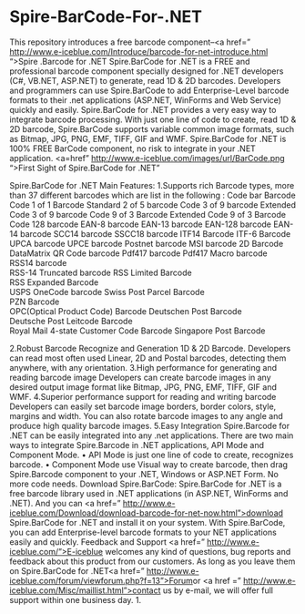 Spire-BarCode-For-.NET
======================
This repository introduces a free barcode component–<a href=” http://www.e-iceblue.com/Introduce/barcode-for-net-introduce.html “>Spire .Barcode for .NET</a>
Spire.BarCode for .NET is a FREE and professional barcode component specially designed for .NET developers (C#, VB.NET, ASP.NET) to generate, read 1D & 2D barcodes. Developers and programmers can use Spire.BarCode to add Enterprise-Level barcode formats to their .net applications (ASP.NET, WinForms and Web Service) quickly and easily.
Spire.BarCode for .NET provides a very easy way to integrate barcode processing. With just one line of code to create, read 1D & 2D barcode, Spire.BarCode supports variable common image formats, such as Bitmap, JPG, PNG, EMF, TIFF, GIF and WMF.
Spire.BarCode for .NET is 100% FREE BarCode component, no risk to integrate in your .NET application.
<a=href” http://www.e-iceblue.com/images/url/BarCode.png “>First Sight of Spire.BarCode for .NET”</a>
 
 Spire.BarCode for .NET Main Features: 
1.Supports rich Barcode types, more than 37 different barcodes which are list in the following :
Code bar Barcode 
Code 1 of 1 Barcode 
Standard 2 of 5 barcode 
Code 3 of 9 barcode 
Extended Code 3 of 9 barcode 
Code 9 of 3 Barcode 
Extended Code 9 of 3 Barcode 
Code 128 barcode 
EAN-8 barcode 
EAN-13 barcode 
EAN-128 barcode 
EAN-14 barcode 
SCC14 barcode 
SSCC18 barcode 
ITF14 Barcode 
ITF-6 Barcode 
UPCA barcode 
UPCE barcode 
Postnet barcode 
MSI barcode 
2D Barcode DataMatrix 
QR Code barcode 
Pdf417 barcode 
Pdf417 Macro barcode       
RSS14 barcode   
RSS-14 Truncated barcode 
RSS Limited Barcode  
RSS Expanded Barcode       
USPS OneCode barcode 
Swiss Post Parcel Barcode          
PZN Barcode      
OPC(Optical Product Code) Barcode 
Deutschen Post Barcode   
Deutsche Post Leitcode Barcode       
Royal Mail 4-state Customer Code Barcode 
Singapore Post Barcode     
 
2.Robust Barcode Recognize and Generation 1D & 2D Barcode.
Developers can read most often used Linear, 2D and Postal barcodes, detecting them anywhere, with any orientation.
3.High performance for generating and reading barcode image 
Developers can create barcode images in any desired output image format like Bitmap, JPG, PNG, EMF, TIFF, GIF and WMF.
4.Superior performance support for reading and writing barcode
Developers can easily set barcode image borders, border colors, style, margins and width. You can also rotate barcode images to any angle and produce high quality barcode images.
5.Easy Integration
Spire.Barcode for .NET can be easily integrated into any .net applications. There are two main ways to integrate Spire.Barcode in .NET applications, API Mode and Component Mode.
• API Mode is just one line of code to create, recognizes barcode. 
•	Component Mode use Visual way to create barcode, then drag Spire.Barcode component to your .NET, Windows or ASP.NET Form. No more code needs. 
Download Spire.BarCode:
Spire.BarCode for .NET is a free barcode library used in .NET applications (in ASP.NET, WinForms and .NET). And you can <a href=” http://www.e-iceblue.com/Download/download-barcode-for-net-now.html”>download Spire.BarCode for .NET </a>and install it on your system. With Spire.BarCode, you can add Enterprise-level barcode formats to your NET applications easily and quickly.
Feedback and Support
<a href=” http://www.e-iceblue.com/”>E-iceblue </a>welcomes any kind of questions, bug reports and feedback about this product from our customers. As long as you leave them on Spire.BarCode for .NET<a href=” http://www.e-iceblue.com/forum/viewforum.php?f=13”>Forum</a>or <a href =” http://www.e-iceblue.com/Misc/maillist.html”>contact us</a> by e-mail, we will offer full support within one business day.
1.	
